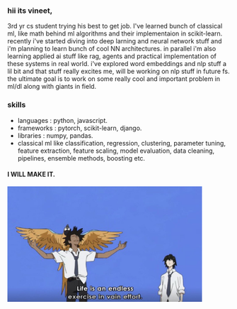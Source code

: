 ### hii its vineet,
  3rd yr cs student trying his best to get job. 
  I've learned bunch of classical ml, like math behind ml algorithms and their implementaion in scikit-learn. recently i've started diving 
  into deep larning and neural network stuff and i'm planning to learn bunch of cool NN architectures.
  in parallel i'm also learning applied ai stuff like rag, agents and practical implementation of these systems in real world. 
  i've explored word embeddings and nlp stuff a lil bit and that stuff really excites me, will be working on nlp stuff in future fs. 
  the ultimate goal is to work on some really cool and important problem in ml/dl along with giants in field.
### skills
- languages : python, javascript.
- frameworks : pytorch, scikit-learn, django.
- libraries : numpy, pandas.
- classical ml like classification, regression, clustering, parameter tuning, feature extraction, feature scaling, model evaluation, data cleaning, pipelines, ensemble methods, boosting etc.

#### **I WILL MAKE IT.**
<img src="life's_meaning.jpeg" width="440" height="260">
